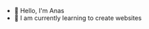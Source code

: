 - 👋 Hello, I'm Anas
- 🌱 I am currently learning to create websites

<!---
TaGoyA7/TaGoyA7 is a ✨ special ✨ repository because its `README.md` (this file) appears on your GitHub profile.
You can click the Preview link to take a look at your changes.
--->
